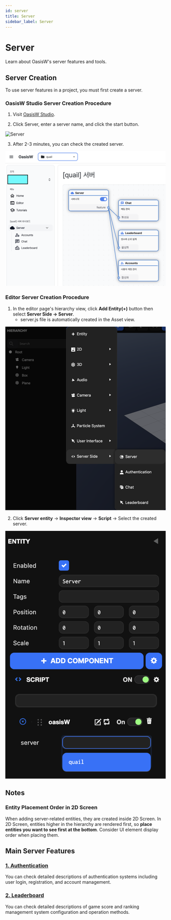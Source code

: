 ```yaml
---
id: server
title: Server
sidebar_label: Server
---
```


# Server

Learn about OasisW's server features and tools.

## Server Creation

To use server features in a project, you must first create a server. 

### OasisW Studio Server Creation Procedure

1. Visit [OasisW Studio](https://oasisserver.link/). 

2. Click Server, enter a server name, and click the start button.

![Server](/img/usage-guide/9_4.png)

3. After 2-3 minutes, you can check the created server.

![Server](/img/usage-guide/9_server.png)

### Editor Server Creation Procedure

1. In the editor page's hierarchy view, click **Add Entity(+)** button then select **Server Side → Server**.
    - server.js file is automatically created in the Asset view.

![Server](/img/usage-guide/9_1_server.png)

2. Click **Server entity** → **Inspector view** → **Script** → Select the created server.

![Server](/img/usage-guide/9_2_server.png)

## Notes

### Entity Placement Order in 2D Screen
When adding server-related entities, they are created inside 2D Screen. In 2D Screen, entities higher in the hierarchy are rendered first, so **place entities you want to see first at the bottom**. Consider UI element display order when placing them.

## Main Server Features

### [1. Authentication](/usage-guide/authentication)
You can check detailed descriptions of authentication systems including user login, registration, and account management.

<!-- ### [2. Chat](/usage-guide/chat)
Detailed guide on setting up and using real-time multiplayer chat systems. -->

### [2. Leaderboard](/usage-guide/leaderboard)
You can check detailed descriptions of game score and ranking management system configuration and operation methods.
